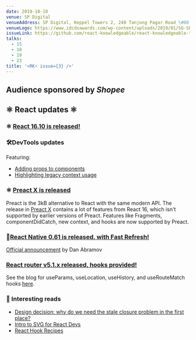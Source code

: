 ```yaml
---
date: 2019-10-10
venue: SP Digital
venueAddress: SP Digital, Keppel Towers 2, 240 Tanjong Pagar Road \#08-00
venueLogo: https://www.idcdxawards.com/wp-content/uploads/2019/01/SG-SP-Digital-2.png
issueLink: https://github.com/react-knowledgeable/react-knowledgeable-talks/issues/12
talks: 
  - 15
  - 18
  - 19
  - 23
title: '<RK⚡️ issue={3} />'
---
```


## Audience sponsored by _Shopee_

## ⚛️ React updates ⚛️

### ⚛️ [React 16.10 is released!](https://github.com/facebook/react/blob/master/CHANGELOG.md#16101-september-28-2019)

### 🛠DevTools updates
Featuring:
- [Adding props to components](https://github.com/facebook/react/pull/16700)
- [Highlighting legacy context usage](https://github.com/facebook/react/pull/16617)

### ⚛️ [Preact X is released](https://github.com/preactjs/preact/releases/tag/10.0.0)

Preact is the 3kB alternative to React with the same modern API. The release in [Preact X](https://preactjs.com/guide/v10/whats-new) contains a lot of features from React 16, which isn't supported by earlier versions of Preact. Features like Fragments, componentDidCatch, new context, and hooks are now supported by Preact.

### 📱[React Native 0.61 is released, with Fast Refresh!](https://github.com/react-native-community/releases/blob/master/CHANGELOG.md)
[Official announcement](https://facebook.github.io/react-native/blog/2019/09/18/version-0.61) by Dan Abramov

### [React router v5.1.x released, hooks provided!](https://github.com/ReactTraining/react-router/releases/tag/v5.1.0)
See the blog for useParams, useLocation, useHistory, and useRouteMatch hooks [here](https://reacttraining.com/blog/react-router-v5-1/). 

### 📕 Interesting reads
- [Design decision: why do we need the stale closure problem in the first place?](https://github.com/facebook/react/issues/16956)
- [Intro to SVG for React Devs](https://able.bio/dbmzzo/intro-to-svg-for-react-developers--56cmmcy)
- [React Hook Recipes ](https://usehooks.com)

